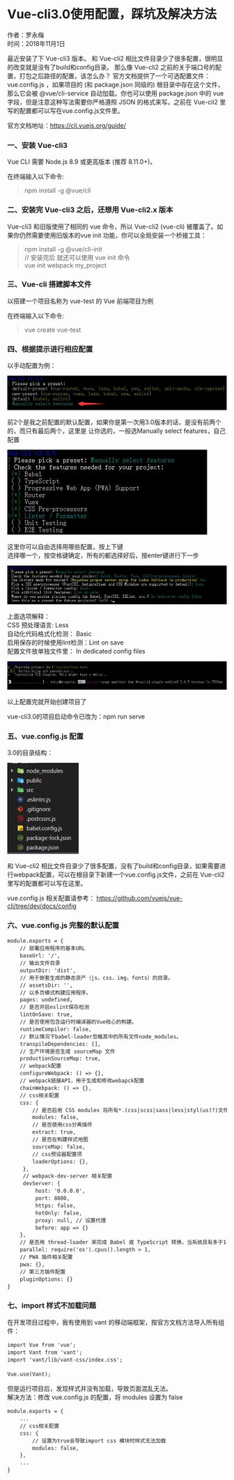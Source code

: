 # Vue-cli3.0使用配置，踩坑及解决方法

作者：罗永梅  
时间：2018年11月1日

最近安装了下 Vue-cli3 版本。 和 Vue-cli2 相比文件目录少了很多配置，很明显的改变就是没有了build和config目录。
那么像 Vue-cli2 之前的关于端口号的配置，打包之后路径的配置，该怎么办？
官方文档提供了一个可选配置文件：vue.config.js ，如果项目的 (和 package.json 同级的) 根目录中存在这个文件，那么它会被 @vue/cli-service 自动加载。你也可以使用 package.json 中的 vue 字段，但是注意这种写法需要你严格遵照 JSON 的格式来写。之前在 Vue-cli2 里写的配置都可以写在vue.config.js文件里。

官方文档地址：https://cli.vuejs.org/guide/

### 一、安装 Vue-cli3 

Vue CLI 需要 Node.js 8.9 或更高版本 (推荐 8.11.0+)。  

在终端输入以下命令:  

> npm install -g @vue/cli  

### 二、安装完 Vue-cli3 之后，还想用 Vue-cli2.x 版本  

Vue-cli3 和旧版使用了相同的 vue 命令，所以 Vue-cli2 (vue-cli) 被覆盖了。如果你仍然需要使用旧版本的vue init 功能，你可以全局安装一个桥接工具：

> npm install -g @vue/cli-init  
> // 安装完后 就还可以使用 vue init 命令  
> vue init webpack my_project  

### 三、Vue-cli 搭建脚本文件

以搭建一个项目名称为 vue-test 的 Vue 前端项目为例  

在终端输入以下命令:  

> vue create vue-test  

### 四、根据提示进行相应配置

以手动配置为例：

![Image text](images/vue-cli3-1.jpg)  

前2个是我之前配置的默认配置，如果你是第一次用3.0版本的话，是没有前两个的，而只有最后两个，这里是
让你选的，一般选Manually select features，自己配置

![Image text](images/vue-cli3-2.jpg)  

这里你可以自由选择用哪些配置，按上下键  
选择哪一个，按空格键确定，所有的都选择好后，按enter键进行下一步

![Image text](images/vue-cli3-3.jpg)  

上面选项解释：  
CSS 预处理语言: Less  
自动化代码格式化检测： Basic  
启用保存的时候使用lint检测：Lint on save  
配置文件放单独文件里： In dedicated config files

![Image text](images/vue-cli3-4.jpg)  

以上配置完就开始创建项目了

vue-cli3.0的项目启动命令已改为：npm run serve


### 五、vue.config.js 配置

3.0的目录结构：

![Image text](images/vue-cli3-5.jpg)  

和 Vue-cli2 相比文件目录少了很多配置，没有了build和config目录，如果需要进行webpack配置，可以在根目录下新建一个vue.config.js文件，之前在 Vue-cli2 里写的配置都可以写在这里。

vue.config.js 相关配置请参考： https://github.com/vuejs/vue-cli/tree/dev/docs/config

### 六、vue.config.js 完整的默认配置

```html
module.exports = {
	// 部署应用程序的基本URL
	baseUrl: '/',
	// 输出文件目录
	outputDir: 'dist',
	// 用于嵌套生成的静态资产（js，css，img，fonts）的目录。
	// assetsDir: '',
	// 以多页模式构建应用程序。
	pages: undefined,
	// 是否开启eslint保存检测
	lintOnSave: true,
	// 是否使用包含运行时编译器的Vue核心的构建。
	runtimeCompiler: false,
	// 默认情况下babel-loader忽略其中的所有文件node_modules。
	transpileDependencies: [],
	// 生产环境是否生成 sourceMap 文件
	productionSourceMap: true,
	// webpack配置
	configureWebpack: () => {},
	// webpack链接API，用于生成和修改webapck配置
	chainWebpack: () => {},
	// css相关配置
	css: {
		// 是否启用 CSS modules 将所有*.(css|scss|sass|less|styl(us)?)文件视为CSS模块
		modules: false,
		// 是否使用css分离插件
		extract: true,
		// 是否在构建样式地图
		sourceMap: false,
		// css预设器配置项
		loaderOptions: {},
	 },
	 // webpack-dev-server 相关配置
	 devServer: {
		 host: '0.0.0.0',
		 port: 8080,
		 https: false,
		 hotOnly: false,
		 proxy: null, // 设置代理
		 before: app => {}
	},
	// 是否用 thread-loader 来完成 Babel 或 TypeScript 转换，当系统具有多于1个CPU核心时，才启用此功能
	parallel: require('os').cpus().length > 1,
	// PWA 插件相关配置
	pwa: {},
	// 第三方插件配置
	pluginOptions: {}
}
```

### 七、import 样式不加载问题

在开发项目过程中，我有使用到 vant 的移动端框架，按官方文档方法导入所有组件：

```html
import Vue from 'vue';
import Vant from 'vant';
import 'vant/lib/vant-css/index.css';

Vue.use(Vant);
```

但是运行项目后，发现样式并没有加载，导致页面混乱无法。  
解决方法：修改 vue.config.js 的配置，将 modules 设置为 false

```html
module.exports = {
	...
	// css相关配置
    css: {
        // 设置为true会导致import css 模块时样式无法加载
        modules: false,
    },
	...
}
```



